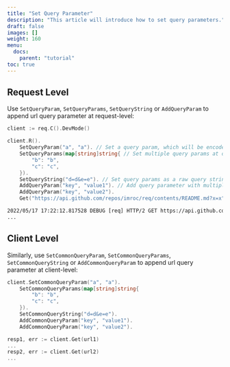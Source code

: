 ```yaml
---
title: "Set Query Parameter"
description: "This article will introduce how to set query parameters."
draft: false
images: []
weight: 160
menu:
  docs:
    parent: "tutorial"
toc: true
---
```



## Request Level

Use `SetQueryParam`, `SetQueryParams`, `SetQueryString` or `AddQueryParam` to append url query parameter at request-level:

```go
client := req.C().DevMode()

client.R().
    SetQueryParam("a", "a"). // Set a query param, which will be encoded as query parameter in url
    SetQueryParams(map[string]string{ // Set multiple query params at once
        "b": "b",
        "c": "c",
    }).
    SetQueryString("d=d&e=e"). // Set query params as a raw query string
    AddQueryParam("key", "value1"). // Add query parameter with multiple values
    AddQueryParam("key", "value2").
    Get("https://api.github.com/repos/imroc/req/contents/README.md?x=x")
```

```txt
2022/05/17 17:22:12.817528 DEBUG [req] HTTP/2 GET https://api.github.com/repos/imroc/req/contents/README.md?x=x&a=a&b=b&c=c&d=d&e=e&key=value1&key=value2
...
```

## Client Level

Similarly, use `SetCommonQueryParam`, `SetCommonQueryParams`, `SetCommonQueryString` or `AddCommonQueryParam` to append url query parameter at client-level:

```go
client.SetCommonQueryParam("a", "a").
    SetCommonQueryParams(map[string]string{
        "b": "b",
        "c": "c",
    }).
    SetCommonQueryString("d=d&e=e").
    AddCommonQueryParam("key", "value1").
    AddCommonQueryParam("key", "value2").

resp1, err := client.Get(url1)
...
resp2, err := client.Get(url2)
...
```
